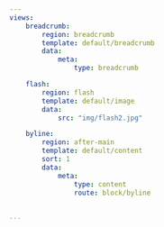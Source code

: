 ```yaml
---
views:
    breadcrumb:
        region: breadcrumb
        template: default/breadcrumb
        data:
            meta:
                type: breadcrumb

    flash:
        region: flash
        template: default/image
        data:
            src: "img/flash2.jpg"

    byline:
        region: after-main
        template: default/content
        sort: 1
        data:
            meta:
                type: content
                route: block/byline


...
```

